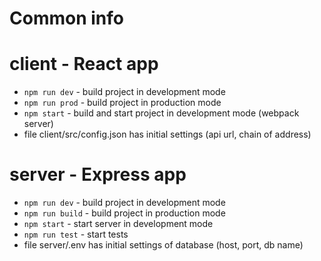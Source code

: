 # Common info

# client - React app
* `npm run dev` - build project in development mode
* `npm run prod` - build project in production mode
* `npm start` - build and start project in development mode (webpack server)
* file client/src/config.json has initial settings (api url, chain of address)

# server - Express app
* `npm run dev` - build project in development mode
* `npm run build` - build project in production mode
* `npm start` - start server in development mode
* `npm run test` - start tests
* file server/.env has initial settings of database (host, port, db name)